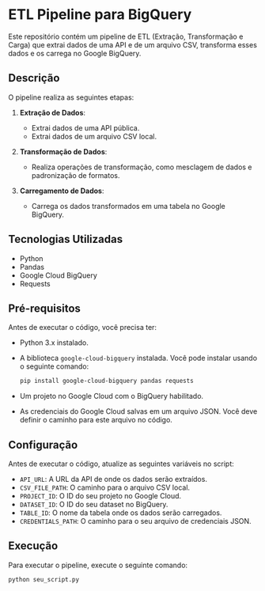 # ETL Pipeline para BigQuery

Este repositório contém um pipeline de ETL (Extração, Transformação e Carga) que extrai dados de uma API e de um arquivo CSV, transforma esses dados e os carrega no Google BigQuery.

## Descrição

O pipeline realiza as seguintes etapas:
1. **Extração de Dados**:
   - Extrai dados de uma API pública.
   - Extrai dados de um arquivo CSV local.

2. **Transformação de Dados**:
   - Realiza operações de transformação, como mesclagem de dados e padronização de formatos.

3. **Carregamento de Dados**:
   - Carrega os dados transformados em uma tabela no Google BigQuery.

## Tecnologias Utilizadas

- Python
- Pandas
- Google Cloud BigQuery
- Requests

## Pré-requisitos

Antes de executar o código, você precisa ter:
- Python 3.x instalado.
- A biblioteca `google-cloud-bigquery` instalada. Você pode instalar usando o seguinte comando:

    ```bash
    pip install google-cloud-bigquery pandas requests
    ```

- Um projeto no Google Cloud com o BigQuery habilitado.
- As credenciais do Google Cloud salvas em um arquivo JSON. Você deve definir o caminho para este arquivo no código.

## Configuração

Antes de executar o código, atualize as seguintes variáveis no script:

- `API_URL`: A URL da API de onde os dados serão extraídos.
- `CSV_FILE_PATH`: O caminho para o arquivo CSV local.
- `PROJECT_ID`: O ID do seu projeto no Google Cloud.
- `DATASET_ID`: O ID do seu dataset no BigQuery.
- `TABLE_ID`: O nome da tabela onde os dados serão carregados.
- `CREDENTIALS_PATH`: O caminho para o seu arquivo de credenciais JSON.

## Execução

Para executar o pipeline, execute o seguinte comando:

```bash
python seu_script.py
